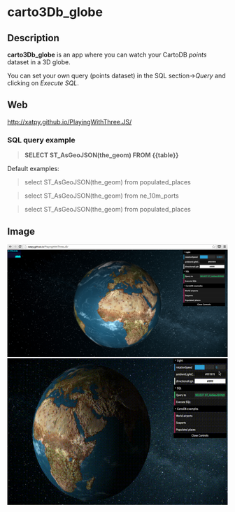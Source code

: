 # carto3Db_globe

## Description
**carto3Db_globe** is an app where you can watch your CartoDB *points* dataset in a 3D globe.

You can set your own query (points dataset) in the SQL section->*Query* and clicking on *Execute SQL*.

## Web
http://xatpy.github.io/PlayingWithThree.JS/

### SQL query example
> **SELECT ST_AsGeoJSON(the_geom) FROM {{table}}**

Default examples:
> select ST_AsGeoJSON(the_geom) from populated_places

> select ST_AsGeoJSON(the_geom) from ne_10m_ports

> select ST_AsGeoJSON(the_geom) from populated_places

## Image
![ScreenShot](assets/snap.png)
![gif](assets/carto3Db_globe.gif)
